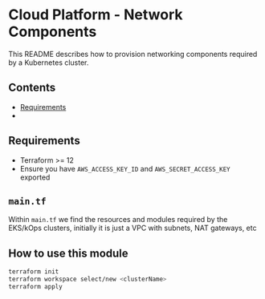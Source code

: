 # Cloud Platform - Network Components

This README describes how to provision networking components required by a Kubernetes cluster. 

## Contents

  - [Requirements](#Requirements)
  - 


## Requirements

- Terraform >= 12
- Ensure you have `AWS_ACCESS_KEY_ID` and `AWS_SECRET_ACCESS_KEY` exported

## `main.tf` 

Within `main.tf` we find the resources and modules required by the EKS/kOps clusters, initially it is just a VPC with subnets, NAT gateways, etc

## How to use this module

```bash
terraform init
terraform workspace select/new <clusterName>
terraform apply
```